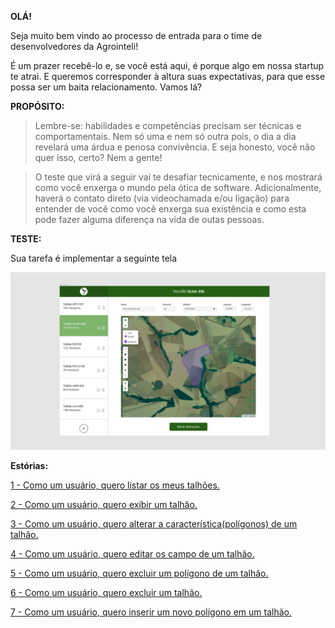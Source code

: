 **OLÁ!**

Seja muito bem vindo ao processo de entrada para o time de desenvolvedores da Agrointeli!

É um prazer recebê-lo e, se você está aqui, é porque algo em nossa startup te atrai. E queremos corresponder à altura suas expectativas, para que esse possa ser um baita relacionamento. Vamos lá?

**PROPÓSITO:**

>Lembre-se: habilidades e competências precisam ser técnicas e comportamentais. Nem só uma e nem só outra pois, o dia a dia revelará uma árdua e penosa convivência. E seja honesto, você não quer isso, certo? Nem a gente! 

>O teste que virá a seguir vai te desafiar tecnicamente, e nos mostrará como você enxerga o mundo pela ótica de software. Adicionalmente, haverá o contato direto (via videochamada e/ou ligação) para entender de você como 
você enxerga sua existência e como esta pode fazer alguma diferença na vida de outas pessoas. 

**TESTE:**

Sua tarefa é implementar a seguinte tela

![Tela](dev-challenge.png)

**Estórias:**

[1 - Como um usuário, quero listar os meus talhões.](../../issues/1)

[2 - Como um usuário, quero exibir um talhão.](../../issues/2)

[3 - Como um usuário, quero alterar a característica(polígonos) de um talhão.](../../issues/3)

[4 - Como um usuário, quero editar os campo de um talhão.](../../issues/4)

[5 - Como um usuário, quero excluir um polígono de um talhão.](../../issues/5)

[6 - Como um usuário, quero excluir um talhão.](../../issues/6)

[7 - Como um usuário, quero inserir um novo polígono em um talhão.](../../issues/7)



